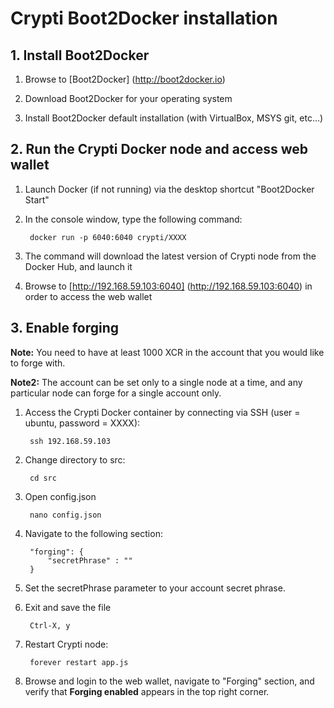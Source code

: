 # Crypti Boot2Docker installation

## 1. Install Boot2Docker

1. Browse to [Boot2Docker] (http://boot2docker.io)

2. Download Boot2Docker for your operating system

3. Install Boot2Docker default installation (with VirtualBox, MSYS git, etc...)


## 2. Run the Crypti Docker node and access web wallet

1. Launch Docker (if not running) via the desktop shortcut "Boot2Docker Start"

2. In the console window, type the following command:

        docker run -p 6040:6040 crypti/XXXX
    
3. The command will download the latest version of Crypti node from the Docker Hub, and launch it

4. Browse to [http://192.168.59.103:6040] (http://192.168.59.103:6040) in order to access the web wallet


## 3. Enable forging

**Note:** You need to have at least 1000 XCR in the account that you would like to forge with.

**Note2:** The account can be set only to a single node at a time, and any particular node can forge for a single account only.

1. Access the Crypti Docker container by connecting via SSH (user = ubuntu, password = XXXX):

        ssh 192.168.59.103

2. Change directory to src:

        cd src
         
3. Open config.json

        nano config.json

4. Navigate to the following section:

        "forging": {
            "secretPhrase" : ""
        }

5. Set the secretPhrase parameter to your account secret phrase.

6. Exit and save the file

        Ctrl-X, y

7. Restart Crypti node:

        forever restart app.js

8. Browse and login to the web wallet, navigate to "Forging" section, and verify that **Forging enabled** appears
in the top right corner.